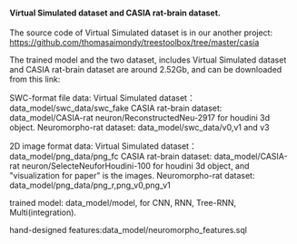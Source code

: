 ﻿#### Virtual Simulated dataset and CASIA rat-brain dataset.

The source code of Virtual Simulated dataset is in our another project: https://github.com/thomasaimondy/treestoolbox/tree/master/casia

The trained model and the two dataset, includes Virtual Simulated dataset and CASIA rat-brain dataset are around 2.52Gb, and can be downloaded  from this link: 

SWC-format file data:
Virtual Simulated dataset： data_model/swc_data/swc_fake
CASIA rat-brain dataset: data_model/CASIA-rat neuron/ReconstructedNeu-2917 for houdini 3d object.
Neuromorpho-rat dataset: data_model/swc_data/v0,v1 and v3

2D image format data:
Virtual Simulated dataset： data_model/png_data/png_fc
CASIA rat-brain dataset: data_model/CASIA-rat neuron/SelecteNeuforHoudini-100 for houdini 3d object, and "visualization for paper" is the images.
Neuromorpho-rat dataset: data_model/png_data/png_r,png_v0,png_v1

trained model: data_model/model, for CNN, RNN, Tree-RNN, Multi(integration).

hand-designed features:data_model/neuromorpho_features.sql

